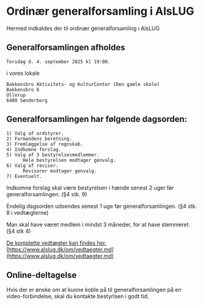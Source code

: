 # Ordinær generalforsamling i AlsLUG

Hermed indkaldes der til ordinær generalforsamling i AlsLUG

## Generalforsamlingen afholdes
    Torsdag d. 4. september 2025 kl 19:00.

i vores lokale

    Bakkensbro Aktivitets- og KulturCenter (Den gamle skole)
    Bakkensbro 6
    Ullerup
    6400 Sønderborg

## Generalforsamlingen har følgende dagsorden:

    1) Valg af ordstyrer.
    2) Formandens beretning.
    3) Fremlæggelse af regnskab.
    4) Indkomne forslag.
    5) Valg af 3 bestyrelsesmedlemmer.
          Hele bestyrelsen modtager genvalg.
    6) Valg af revisor.
          Revisorer modtager genvalg.
    7) Eventuelt.

Indkomne forslag skal være bestyrelsen i hænde senest 2 uger før generalforsamlingen. (§4 stk. 9)

Endelig dagsorden udsendes senest 1 uge før generalforsamlingen. (§4 stk. 8 i vedtægterne)

Man skal have været medlem i mindst 3 måneder, for at have stemmeret. (§4 stk 4)

[De komplette vedtægter kan findes her.](https://www.alslug.dk/om/vedtaegter.md)\
[https://www.alslug.dk/om/vedtaegter.md](https://www.alslug.dk/om/vedtaegter.md)

## Online-deltagelse
Hvis der er ønske om at kunne koble på til generalforsamlingen på en video-forbindelse, skal du kontakte bestyrlsen i godt tid.

